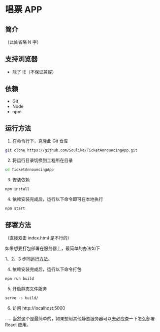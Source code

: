 # 唱票 APP

## 简介

（此处省略 N 字）

## 支持浏览器

- 除了 IE（不保证兼容）

## 依赖

- Git
- Node
- npm

## 运行方法

1. 在命令行下，克隆此 Git 仓库

```bash
git clone https://github.com/Soulike/TicketAnnouncingApp.git
```

2. 将运行目录切换到工程所在目录

```bash
cd TicketAnnouncingApp
```

3. 安装依赖

```bash
npm install
```

4. 依赖安装完成后，运行以下命令即可在本地执行

```bash
npm start
```

## 部署方法

（直接双击 index.html 是不行的）

如果想要打包部署在服务器上，最简单的办法如下

1、2、3 步同[运行方法](#运行方法)。

4. 依赖安装完成后，运行以下命令打包

```bash
npm run build
```

5. 开启静态文件服务

```bash
serve -s build/
```

6. 访问 http://localhost:5000

……当然这个是最简单的，如果想用其他静态服务器可以去必应查一下怎么部署 React 应用。